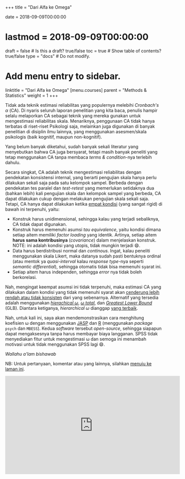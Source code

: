 +++
title = "Dari Alfa ke Omega"

date = 2018-09-09T00:00:00
# lastmod = 2018-09-09T00:00:00

draft = false  # Is this a draft? true/false
toc = true  # Show table of contents? true/false
type = "docs"  # Do not modify.

# Add menu entry to sidebar.
linktitle = "Dari Alfa ke Omega"
[menu.courses]
  parent = "Methods & Statistics"
  weight = 1
+++

Tidak ada teknik estimasi reliabilitas yang populernya melebihi *Cronbach's α* (CA). Di nyaris seluruh laporan penelitian yang kita baca, penulis hampir selalu melaporkan CA sebagai teknik yang mereka gunakan untuk mengestimasi reliabilitas skala. Menariknya, penggunaan CA tidak hanya terbatas di riset-riset Psikologi saja, melainkan juga digunakan di banyak penelitian di disiplin ilmu lainnya, yang menggunakan asesmen/skala psikologis (baik kognitif, maupun non-kognitif). 

Yang belum banyak diketahui, sudah banyak sekali literatur yang menyebutkan bahwa CA juga bersyarat, tetapi masih banyak peneliti yang tetap menggunakan CA tanpa membaca *terms & condition*-nya terlebih dahulu. 

Secara singkat, CA adalah teknik mengestimasi reliabilitas dengan pendekatan konsistensi internal, yang berarti pengujian skala hanya perlu dilakukan sekali saja pada satu kelompok sampel. Berbeda dengan pendekatan tes paralel dan *test-retest* yang memerlukan setidaknya dua (bahkan lebih) kali pengujian skala dan kelompok sampel yang berbeda, CA dapat dilakukan cukup dengan melakukan pengujian skala sekali saja. Tetapi, CA hanya dapat dilakukan ketika [empat kondisi](https://doi.org/10.1037/met0000144) (yang sangat rigid) di bawah ini terpenuhi, yaitu:

* Konstruk harus unidimensional, sehingga kalau yang terjadi sebaliknya, CA tidak dapat digunakan.
* Konstruk harus memenuhi asumsi *tau equivalence*, yaitu kondisi dimana setiap aitem memiliki *factor loading* yang identik. Artinya, setiap aitem **harus sama kontribusinya** (*covariance*) dalam menjelaskan konstruk. NOTE: ini adalah kondisi yang utopis, tidak mungkin terjadi :smile:.
* Data harus berdistribusi normal dan *continous*. Ingat, kalau peneliti menggunakan skala Likert, maka datanya sudah pasti bentuknya ordinal (atau mentok ya *quasi-interval* kalau *response type*-nya seperti *semantic differential*), sehingga otomatis tidak bisa memenuhi syarat ini.
* Setiap aitem harus independen, sehingga *error* nya tidak boleh berkorelasi.

Nah, mengingat keempat asumsi ini tidak terpenuhi, maka estimasi CA yang dilakukan dalam kondisi yang tidak memenuhi syarat akan [cenderung lebih rendah atau tidak konsisten](http://doi.wiley.com/10.1111/bjop.12046) dari yang sebenarnya. Alternatif yang tersedia adalah menggunakan [*hierachical ω*](https://pdfs.semanticscholar.org/f2e2/00613f941874d7ae3a1e880dad3d82503cc7.pdf), [*ω total*](https://link.springer.com/article/10.1007/BF02289858), dan [*Greatest Lower Bound*](https://link.springer.com/article/10.1007/BF02289858) (GLB). Diantara ketiganya, *hierarchical ω* dianggap [yang terbaik](https://doi.org/10.1007/s11336-008-9102-z).

Nah, untuk kali ini, saya akan mendemonstrasikan cara menghitung koefisien ω dengan menggunakan [JASP](https://jasp-stats.org/download/) dan [R](https://cran.r-project.org/bin/windows/base/) (menggunakan *package* `psych` dan `MBESS`). Kedua *software* tersebut *open-source*, sehingga siapapun dapat mengaksesnya tanpa harus membayar biaya langganan. SPSS tidak menyediakan fitur untuk mengestimasi ω dan semoga ini menambah motivasi untuk tidak menggunakan SPSS lagi :smile:.

*Wallahu a'lam bishawab*

NB: Untuk pertanyaan, komentar atau yang lainnya, silahkan [menuju ke laman ini](https://rameliaz.github.io/post/qa-tutorial).

<iframe width="560" height="315" src="https://www.youtube.com/embed/eoVSkJ8u7JQ" frameborder="0" allow="accelerometer; autoplay; encrypted-media; gyroscope; picture-in-picture" allowfullscreen></iframe>
